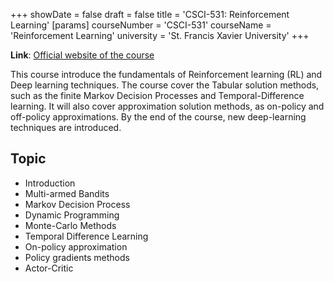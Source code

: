 +++
showDate = false
draft = false
title = 'CSCI-531: Reinforcement Learning'
[params]
    courseNumber = 'CSCI-531'
    courseName = 'Reinforcement Learning'
    university = 'St. Francis Xavier University'
+++

**Link**: [Official website of the course](https://people.stfx.ca/jdelamer/courses/csci-531/)

This course introduce the fundamentals of Reinforcement learning (RL) and Deep learning techniques. The course cover the Tabular solution methods, such as the finite Markov Decision Processes and Temporal-Difference learning. It will also cover approximation solution methods, as on-policy and off-policy approximations. By the end of the course, new deep-learning techniques are introduced.

## Topic
- Introduction
- Multi-armed Bandits
- Markov Decision Process
- Dynamic Programming
- Monte-Carlo Methods
- Temporal Difference Learning
- On-policy approximation
- Policy gradients methods
- Actor-Critic